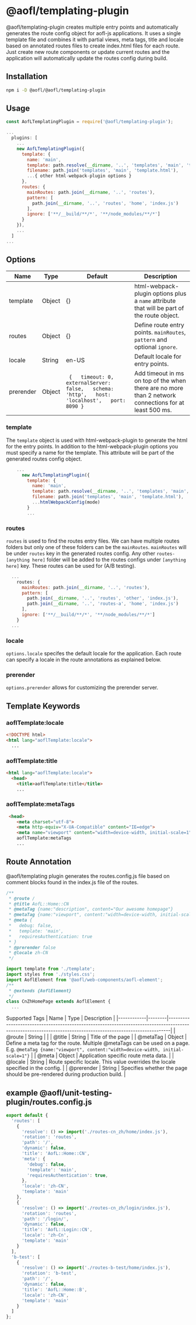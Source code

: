 # @aofl/templating-plugin

@aofl/templating-plugin creates multiple entry points and automatically generates the route config object for aofl-js applications. It uses a single template file and combines it with partial views, meta tags, title and locale based on annotated routes files to create index.html files for each route. Just create new route components or update current routes and the application will automatically update the routes config during build.

## Installation
```bash
npm i -D @aofl/@aofl/templating-plugin
```

## Usage
```javascript
const AofLTemplatingPlugin = require('@aofl/templating-plugin');

...
  plugins: [
    ...
    new AofLTemplatingPlugin({
      template: {
        name: 'main',
        template: path.resolve(__dirname, '..', 'templates', 'main', 'template.ejs'),
        filename: path.join('templates', 'main', 'template.html'),
        ...{ other html-webpack-plugin options }
      },
      routes: {
        mainRoutes: path.join(__dirname, '..', 'routes'),
        pattern: [
          path.join(__dirname, '..', 'routes', 'home', 'index.js')
        ],
        ignore: ['**/__build/**/*', '**/node_modules/**/*']
      }
    }),
    ...
  ]
...
```

## Options
| Name      | Type   | Default                                                                                                          | Description                                                                                                                         |
|-----------|--------|------------------------------------------------------------------------------------------------------------------|-------------------------------------------------------------------------------------------------------------------------------------|
| template  | Object | {}                                                                                                               | html-webpack-plugin options plus a `name` attribute that will be part of the route object.                                          |
| routes    | Object | {}                                                                                                               | Define route entry points. `mainRoutes`, `pattern` and optional `ignore`.                                                           |
| locale    | String | en-US                                                                                                            | Default locale for entry points.                                                                                                    |
| prerender | Object | ` {   timeout: 0,   externalServer: false,   schema: 'http',   host: 'localhost',   port: 8090 }` | Add timeout in ms on top of the when there are no more than 2 network connections for at least 500 ms.                              |

### template
The `template` object is used with html-webpack-plugin to generate the html for the entry points. In addition to the html-webpack-plugin options you must specify a name for the template. This attribute will be part of the generated routes config object.

```javascript
    ...
      new AofLTemplatingPlugin({
        template: {
          name: 'main',
          template: path.resolve(__dirname, '..', 'templates', 'main', 'template.ejs'),
          filename: path.join('templates', 'main', 'template.html'),
          ...htmlWebpackConfig(mode)
        }
        ...
```

### routes
`routes` is used to find the routes entry files. We can have multiple routes folders but only one of these folders can be the `mainRoutes`. `mainRoutes` will be under `routes` key in the generated routes config. Any other `routes-[anything here]` folder will be added to the routes configs under `[anything here]` key. These routes can be used for (A/B testing).

```javascript
  ...
    routes: {
      mainRoutes: path.join(__dirname, '..', 'routes'),
      pattern: [
        path.join(__dirname, '..', 'routes', 'other', 'index.js'),
        path.join(__dirname, '..', 'routes-a', 'home', 'index.js')
      ],
      ignore: ['**/__build/**/*', '**/node_modules/**/*']
    }
  ...
```

### locale
`options.locale` specifes the default locale for the application. Each route can specify a locale in the route annotations as explained below.

### prerender
`options.prerender` allows for customizing the prerender server.

## Template Keywords

### aoflTemplate:locale

```html
<!DOCTYPE html>
<html lang="aoflTemplate:locale">
  ...
```

### aoflTemplate:title
```html
<html lang="aoflTemplate:locale">
  <head>
    <title>aoflTemplate:title</title>
    ...
```

### aoflTemplate:metaTags
```html
 <head>
    <meta charset="utf-8">
    <meta http-equiv="X-UA-Compatible" content="IE=edge">
    <meta name="viewport" content="width=device-width, initial-scale=1">
    aoflTemplate:metaTags
    ...
```

## Route Annotation
@aofl/templating plugin generates the routes.config.js file based on comment blocks found in the index.js file of the routes.


```javascript
/**
 * @route /
 * @title AofL::Home::CN
 * @metaTag {name:"description", content="Our awesome homepage"}
 * @metaTag {name:"viewport", content:"width=device-width, initial-scale=1"}
 * @meta {
 *   debug: false,
 *   template: 'main',
 *   requiresAuthentication: true
 * }
 * @prerender false
 * @locale zh-CN
 */

import template from './template';
import styles from './styles.css';
import AoflElement from '@aofl/web-components/aofl-element';
/**
 * @extends {AoflElement}
 */
class CnZhHomePage extends AoflElement {
  ...

```

Supported Tags
| Name       | Type   | Description                                                                                                                                                 |
|------------|--------|-------------------------------------------------------------------------------------------------------------------------------------------------------------|
| @route     | String |                                                                                                                                                             |
| @title     | String | Title of the page                                                                                                                                           |
| @metaTag   | Object | Define a meta tag for the route. Multiple @metaTags can be used on a page. E.g. `@metaTag {name:"viewport", content:"width=device-width, initial-scale=1"}` |
| @meta      | Object | Application specific route meta data.                                                                                                                       |
| @locale    | String | Route specific locale. This value overrides the locale specified in the config.                                                                             |
| @prerender | String | Specifies whether the page should be pre-rendered during production build.                                                                                  |

## example @aofl/unit-testing-plugin/routes.config.js
```javascript
export default {
  'routes': [
    {
      'resolve': () => import('./routes-cn_zh/home/index.js'),
      'rotation': 'routes',
      'path': '/',
      'dynamic': false,
      'title': 'AofL::Home::CN',
      'meta': {
        'debug': false,
        'template': 'main',
        'requiresAuthentication': true,
      },
      'locale': 'zh-CN',
      'template': 'main'
    },
    {
      'resolve': () => import('./routes-cn_zh/login/index.js'),
      'rotation': 'routes',
      'path': '/login/',
      'dynamic': false,
      'title': 'AofL::Login::CN',
      'locale': 'zh-Cn',
      'template': 'main'
    }
  ],
  'b-test': [
    {
      'resolve': () => import('./routes-b-test/home/index.js'),
      'rotation': 'b-test',
      'path': '/',
      'dynamic': false,
      'title': 'AofL::Home::B',
      'locale': 'zh-CN',
      'template': 'main'
    }
  ]
};

```
